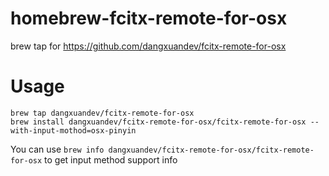 # homebrew-fcitx-remote-for-osx

brew tap for https://github.com/dangxuandev/fcitx-remote-for-osx

# Usage

```shell
brew tap dangxuandev/fcitx-remote-for-osx
brew install dangxuandev/fcitx-remote-for-osx/fcitx-remote-for-osx --with-input-mothod=osx-pinyin
```

You can use `brew info dangxuandev/fcitx-remote-for-osx/fcitx-remote-for-osx` to get input method support info

